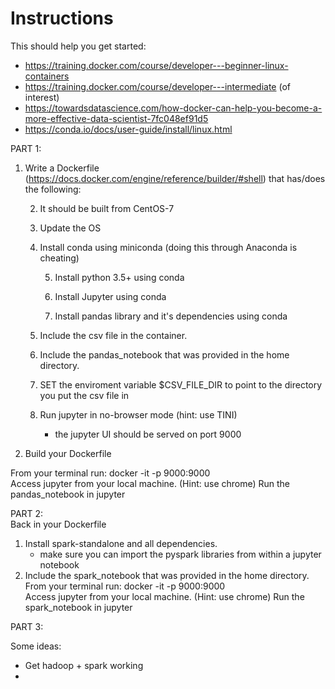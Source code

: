 # Instructions 




This should help you get started: 
* https://training.docker.com/course/developer---beginner-linux-containers
* https://training.docker.com/course/developer---intermediate (of interest)
* https://towardsdatascience.com/how-docker-can-help-you-become-a-more-effective-data-scientist-7fc048ef91d5
* https://conda.io/docs/user-guide/install/linux.html

PART 1:
1) Write a Dockerfile (https://docs.docker.com/engine/reference/builder/#shell) that has/does the following:
    
    2) It should be built from CentOS-7
    
    3) Update the OS
    
    4) Install conda using miniconda (doing this through Anaconda is cheating)
    
        5) Install python 3.5+ using conda
    
        6) Install Jupyter using conda
    
        7) Install pandas library and it's dependencies using conda
    
    8) Include the csv file in the container.
    
    9) Include the pandas_notebook that was provided in the home directory.
    
    9) SET the enviroment variable $CSV_FILE_DIR to point to the directory you put the csv file in
    
    10) Run jupyter in no-browser mode (hint: use TINI)    
        - the jupyter UI should be served on port 9000

11) Build your Dockerfile    

From your terminal run: docker -it -p 9000:9000 <tag of your image>    
Access jupyter from your local machine. (Hint: use chrome) 
Run the pandas_notebook in jupyter

PART 2:  
Back in your Dockerfile    
1) Install spark-standalone and all dependencies.
    - make sure you can import the pyspark libraries from within a jupyter notebook
2) Include the spark_notebook that was provided in the home directory.
From your terminal run: docker -it -p 9000:9000 <tag of your image>    
Access jupyter from your local machine. (Hint: use chrome) 
Run the spark_notebook in jupyter

PART 3: 

Some ideas:
* Get hadoop + spark working
*



